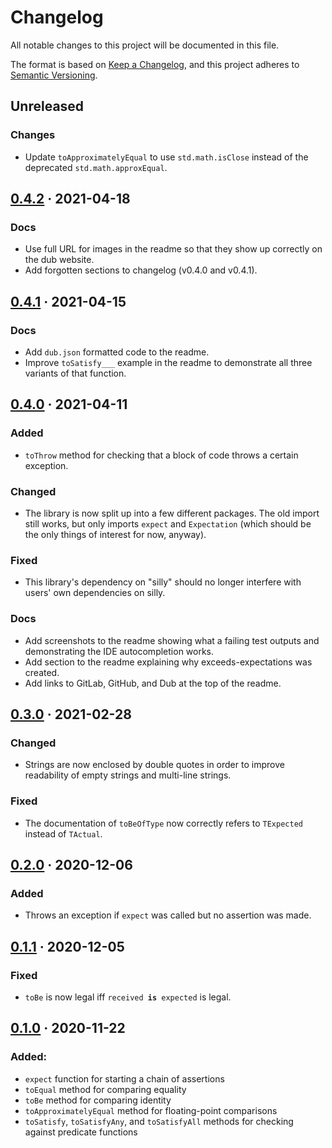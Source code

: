 # Changelog

All notable changes to this project will be documented in this file.

The format is based on [Keep a Changelog](https://keepachangelog.com/en/1.0.0/), and this project adheres to [Semantic Versioning](https://semver.org/spec/v2.0.0.html).

## Unreleased

### Changes
- Update `toApproximatelyEqual` to use `std.math.isClose` instead of the deprecated `std.math.approxEqual`.


## [0.4.2] · 2021-04-18

### Docs
- Use full URL for images in the readme so that they show up correctly on the dub website.
- Add forgotten sections to changelog (v0.4.0 and v0.4.1).


## [0.4.1] · 2021-04-15

### Docs
- Add `dub.json` formatted code to the readme.
- Improve `toSatisfy___` example in the readme to demonstrate all three variants of that function.


## [0.4.0] · 2021-04-11

### Added
- `toThrow` method for checking that a block of code throws a certain exception.

### Changed
- The library is now split up into a few different packages. The old import still works, but only imports `expect` and `Expectation` (which should be the only things of interest for now, anyway).

### Fixed
- This library's dependency on "silly" should no longer interfere with users' own dependencies on silly.

### Docs
- Add screenshots to the readme showing what a failing test outputs and demonstrating the IDE autocompletion works.
- Add section to the readme explaining why exceeds-expectations was created.
- Add links to GitLab, GitHub, and Dub at the top of the readme.


## [0.3.0] · 2021-02-28

### Changed
- Strings are now enclosed by double quotes in order to improve readability of empty strings and multi-line strings.

### Fixed
- The documentation of `toBeOfType` now correctly refers to `TExpected` instead of `TActual`.


## [0.2.0] · 2020-12-06

### Added
- Throws an exception if `expect` was called but no assertion was made.


## [0.1.1] · 2020-12-05

### Fixed
- `toBe` is now legal iff `received `**`is`**` expected` is legal.


## [0.1.0] · 2020-11-22

### Added:
- `expect` function for starting a chain of assertions
- `toEqual` method for comparing equality
- `toBe` method for comparing identity
- `toApproximatelyEqual` method for floating-point comparisons
- `toSatisfy`, `toSatisfyAny`, and `toSatisfyAll` methods for checking against predicate functions

[0.1.0]: https://gitlab.com/andrej88/exceeds-expectations/-/tree/v0.1.0
[0.1.1]: https://gitlab.com/andrej88/exceeds-expectations/-/tree/v0.1.1
[0.2.0]: https://gitlab.com/andrej88/exceeds-expectations/-/tree/v0.2.0
[0.3.0]: https://gitlab.com/andrej88/exceeds-expectations/-/tree/v0.3.0
[0.4.0]: https://gitlab.com/andrej88/exceeds-expectations/-/tree/v0.4.0
[0.4.1]: https://gitlab.com/andrej88/exceeds-expectations/-/tree/v0.4.1
[0.4.2]: https://gitlab.com/andrej88/exceeds-expectations/-/tree/v0.4.2
